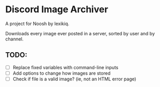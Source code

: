 # Discord Image Archiver

A project for Noosh by lexikiq.

Downloads every image ever posted in a server, sorted by user and by channel.

## TODO:

- [ ] Replace fixed variables with command-line inputs
- [ ] Add options to change how images are stored
- [ ] Check if file is a valid image? (ie, not an HTML error page)
